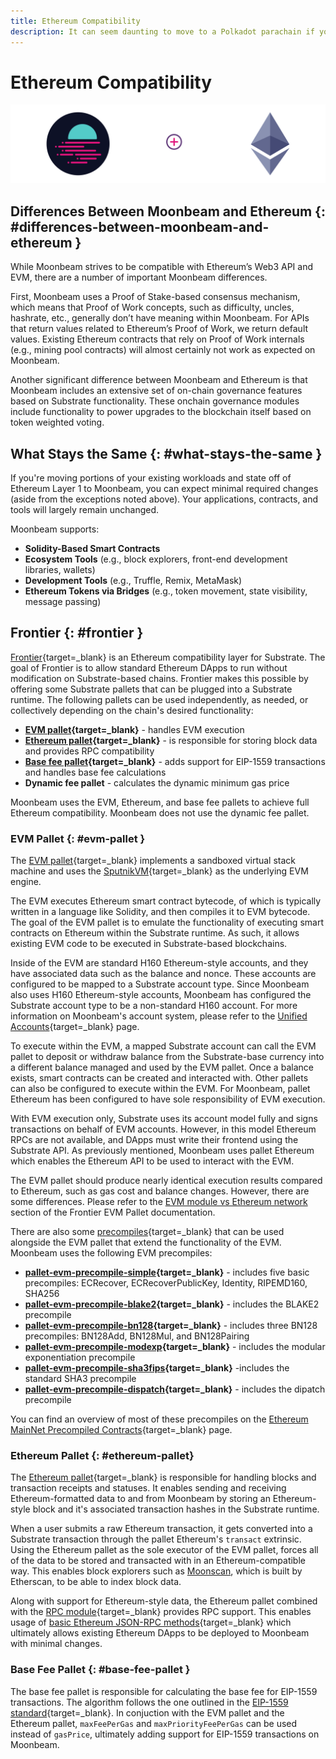 ```yaml
---
title: Ethereum Compatibility
description: It can seem daunting to move to a Polkadot parachain if you’re used to Ethereum. Here’s an overview of Moonbeam's Etheruem compatability.
---
```


# Ethereum Compatibility

![Ethereum Compatibility Banner](/images/learn/features/eth-compatibility/banner-image.png)

## Differences Between Moonbeam and Ethereum {: #differences-between-moonbeam-and-ethereum } 

While Moonbeam strives to be compatible with Ethereum’s Web3 API and EVM, there are a number of important Moonbeam differences.

First, Moonbeam uses a Proof of Stake-based consensus mechanism, which means that Proof of Work concepts, such as difficulty, uncles, hashrate, etc., generally don’t have meaning within Moonbeam. For APIs that return values related to Ethereum’s Proof of Work, we return default values. Existing Ethereum contracts that rely on Proof of Work internals (e.g., mining pool contracts) will almost certainly not work as expected on Moonbeam.

Another significant difference between Moonbeam and Ethereum is that Moonbeam includes an extensive set of on-chain governance features based on Substrate functionality. These onchain governance modules include functionality to power upgrades to the blockchain itself based on token weighted voting.

## What Stays the Same {: #what-stays-the-same } 

If you're moving portions of your existing workloads and state off of Ethereum Layer 1 to Moonbeam, you can expect minimal required changes (aside from the exceptions noted above). Your applications, contracts, and tools will largely remain unchanged.

Moonbeam supports:

 - **Solidity-Based Smart Contracts**
 - **Ecosystem Tools** (e.g., block explorers, front-end development libraries, wallets)
 - **Development Tools** (e.g., Truffle, Remix, MetaMask)
 - **Ethereum Tokens via Bridges** (e.g., token movement, state visibility, message passing)

## Frontier {: #frontier }

[Frontier](https://paritytech.github.io/frontier/){target=_blank} is an Ethereum compatibility layer for Substrate. The goal of Frontier is to allow standard Ethereum DApps to run without modification on Substrate-based chains. Frontier makes this possible by  offering some Substrate pallets that can be plugged into a Substrate runtime. The following pallets can be used independently, as needed, or collectively depending on the chain's desired functionality:

- **[EVM pallet](#evm-pallet){target=_blank}** - handles EVM execution
- **[Ethereum pallet](#ethereum-pallet){target=_blank}** - is responsible for storing block data and provides RPC compatibility
- **[Base fee pallet](#base-fee-pallet){target=_blank}** - adds support for EIP-1559 transactions and handles base fee calculations
- **Dynamic fee pallet** - calculates the dynamic minimum gas price

Moonbeam uses the EVM, Ethereum, and base fee pallets to achieve full Ethereum compatibility. Moonbeam does not use the dynamic fee pallet.

### EVM Pallet {: #evm-pallet }

The [EVM pallet](https://paritytech.github.io/frontier/frame/evm.html){target=_blank} implements a sandboxed virtual stack machine and uses the [SputnikVM](https://github.com/rust-blockchain/evm){target=_blank} as the underlying EVM engine. 

The EVM executes Ethereum smart contract bytecode, of which is typically written in a language like Solidity, and then compiles it to EVM bytecode. The goal of the EVM pallet is to emulate the functionality of executing smart contracts on Ethereum within the Substrate runtime. As such, it allows existing EVM code to be executed in Substrate-based blockchains. 

Inside of the EVM are standard H160 Ethereum-style accounts, and they have associated data such as the balance and nonce. These accounts are configured to be mapped to a Substrate account type. Since Moonbeam also uses H160 Ethereum-style accounts, Moonbeam has configured the Substrate account type to be a non-standard H160 account. For more information on Moonbeam's account system, please refer to the [Unified Accounts](/learn/features/unified-accounts/){target=_blank} page.

To execute within the EVM, a mapped Substrate account can call the EVM pallet to deposit or withdraw balance from the Substrate-base currency into a different balance managed and used by the EVM pallet. Once a balance exists, smart contracts can be created and interacted with. Other pallets can also be configured to execute within the EVM. For Moonbeam, pallet Ethereum has been configured to have sole responsibility of EVM execution.

With EVM execution only, Substrate uses its account model fully and signs transactions on behalf of EVM accounts. However, in this model Ethereum RPCs are not available, and DApps must write their frontend using the Substrate API. As previously mentioned, Moonbeam uses pallet Ethereum which enables the Ethereum API to be used to interact with the EVM. 

The EVM pallet should produce nearly identical execution results compared to Ethereum, such as gas cost and balance changes. However, there are some differences. Please refer to the [EVM module vs Ethereum network](https://paritytech.github.io/frontier/frame/evm.html#execution-lifecycle) section of the Frontier EVM Pallet documentation.

There are also some [precompiles](https://github.com/paritytech/frontier/tree/4c05c2b09e71336d6b11207e6d12e486b4d2705c#evm-pallet-precompiles){target=_blank} that can be used alongside the EVM pallet that extend the functionality of the EVM. Moonbeam uses the following EVM precompiles:

- **[pallet-evm-precompile-simple](https://paritytech.github.io/frontier/rustdocs/pallet_evm_precompile_simple/){target=_blank}** - includes five basic precompiles: ECRecover, ECRecoverPublicKey, Identity, RIPEMD160, SHA256
- **[pallet-evm-precompile-blake2](https://paritytech.github.io/frontier/rustdocs/pallet_evm_precompile_blake2/struct.Blake2F.html){target=_blank}** - includes the BLAKE2 precompile
- **[pallet-evm-precompile-bn128](https://paritytech.github.io/frontier/rustdocs/pallet_evm_precompile_bn128/index.html){target=_blank}** - includes three BN128 precompiles: BN128Add, BN128Mul, and BN128Pairing
- **[pallet-evm-precompile-modexp](https://paritytech.github.io/frontier/rustdocs/pallet_evm_precompile_modexp/struct.Modexp.html){target=_blank}** - includes the modular exponentiation precompile 
- **[pallet-evm-precompile-sha3fips](https://paritytech.github.io/frontier/rustdocs/pallet_evm_precompile_sha3fips/struct.Sha3FIPS256.html){target=_blank}** -includes the standard SHA3 precompile
- **[pallet-evm-precompile-dispatch](https://paritytech.github.io/frontier/rustdocs/pallet_evm_precompile_dispatch/struct.Dispatch.html){target=_blank}** - includes the dipatch precompile

You can find an overview of most of these precompiles on the [Ethereum MainNet Precompiled Contracts](/builders/build/canonical-contracts/precompiles/eth-mainnet){target=_blank} page.

### Ethereum Pallet {: #ethereum-pallet}

The [Ethereum pallet](https://paritytech.github.io/frontier/frame/ethereum.html){target=_blank} is responsible for handling blocks and transaction receipts and statuses. It enables sending and receiving Ethereum-formatted data to and from Moonbeam by storing an Ethereum-style block and it's associated transaction hashes in the Substrate runtime.

When a user submits a raw Ethereum transaction, it gets converted into a Substrate transaction through the pallet Ethereum's `transact` extrinsic. Using the Ethereum pallet as the sole executor of the EVM pallet, forces all of the data to be stored and transacted with in an Ethereum-compatible way. This enables block explorers such as [Moonscan](/builders/get-started/explorers#moonscan), which is built by Etherscan, to be able to index block data.

Along with support for Ethereum-style data, the Ethereum pallet combined with the [RPC module](https://github.com/paritytech/frontier/tree/master/client/rpc){target=_blank} provides RPC support. This enables usage of [basic Ethereum JSON-RPC methods](/builders/get-started/eth-compare/rpc-support#basic-ethereum-json-rpc-methods){target=_blank} which ultimately allows existing Ethereum DApps to be deployed to Moonbeam with minimal changes. 

### Base Fee Pallet {: #base-fee-pallet }

The base fee pallet is responsible for calculating the base fee for EIP-1559 transactions. The algorithm follows the one outlined in the [EIP-1559 standard](https://eips.ethereum.org/EIPS/eip-1559){target=_blank}. In conjuction with the EVM pallet and the Ethereum pallet, `maxFeePerGas` and `maxPriorityFeePerGas` can be used instead of `gasPrice`, ultimately adding support for EIP-1559 transactions on Moonbeam.